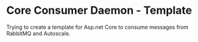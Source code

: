 # Core Consumer Daemon - Template
Trying to create a template for Asp.net Core to consume messages from RabbitMQ and Autoscale.
